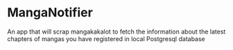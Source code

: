 # MangaNotifier
An app that will scrap mangakakalot to fetch the information about the latest chapters of mangas you have registered in local Postgresql database

